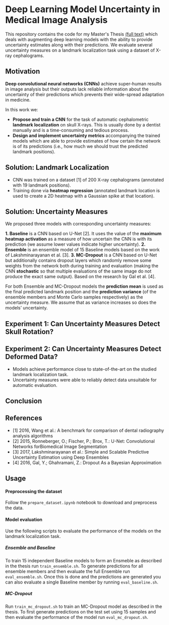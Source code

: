 # Deep Learning Model Uncertainty in Medical Image Analysis

This repository contains the code for my Master's Thesis [(full text)](https://www.vutbr.cz/www_base/zav_prace_soubor_verejne.php?file_id=198231) which deals with augmenting deep learning models with the ability to provide uncertainty estimates along with their predictions. We evaluate several uncertainty measures on a landmark localization task using a dataset of X-ray cephalograms.

## Motivation
**Deep convolutional neural networks (CNNs)** achieve super-human results in image analysis but their outputs lack reliable information about the uncertainty of their predictions which prevents their wide-spread adaptation in medicine.

In this work we:
 - **Propose and train a CNN** for the task of automatic cephalometric **landmark localization** on skull X-rays. This is usually done by a dentist manually and is a time-consuming and tedious process.
 - **Design and implement uncertainty metrics** accompanying the trained models which are able to provide estimates of how certain the network is of its predictions (i.e., how much we should trust the predicted landmark positions).

## Solution: Landmark Localization
- CNN was trained on a dataset [1] of 200 X-ray cephalograms (annotated with 19 landmark positions). 
- Training done via **heatmap regression** (annotated landmark location is used to create a 2D heatmap with a Gaussian spike at that location).

## Solution: Uncertainty Measures
We proposed three models with corresponding uncertainty measures:

**1. Baseline** is a CNN based on U-Net [2]. It uses the value of the **maximum heatmap activation** as a measure of how uncertain the CNN is with its prediction (we assume lower values indicate higher uncertainty).
**2. Ensemble** is an ensemble model of 15 Baseline models based on the work of Lakshminarayanan et al. [3]. 
**3. MC-Dropout** is a CNN based on U-Net but additionally contains dropout layers which randomly remove some weights from the network both during training and evaluation (making the CNN **stochastic** so that multiple evaluations of the same image do not produce the exact same output). Based on the research by Gal et al. [4].

For both Ensemble and MC-Dropout models the **prediction mean** is used as the final predicted landmark position and the **prediction variance** (of the ensemble members and Monte Carlo samples respectively) as the uncertainty measure. We assume that as variance increases so does the models’ uncertainty.

## Experiment 1: Can Uncertainty Measures Detect Skull Rotation?


## Experiment 2: Can Uncertainty Measures Detect Deformed Data?
- Models achieve performance close to state-of-the-art on the studied landmark localization task.
- Uncertainty measures were able to reliably detect data unsuitable for automatic evaluation.

## Conclusion


## References
- [1] 2016, Wang et al.: A benchmark for comparison of dental radiography analysis algorithms
- [2] 2015, Ronneberger, O.; Fischer, P.; Brox, T.: U-Net: Convolutional Networks forBiomedical Image Segmentation
- [3] 2017, Lakshminarayanan et al.: Simple and Scalable Predictive Uncertainty Estimation using Deep Ensembles
- [4] 2016, Gal, Y.; Ghahramani, Z.: Dropout As a Bayesian Approximation 

## Usage

#### Preprocessing the dataset
Follow the `prepare_dataset.ipynb` notebook to download and preprocess the data.

#### Model evaluation

Use the following scripts to evaluate the performance of the models on the landmark localization task.

##### Ensemble and Baseline
To train 15 independent Baseline models to form an Ensmeble as described in the thesis run `train_ensemble.sh`.
To generate predictions for all ensemble members and then evaluate the full Ensemble run `eval_ensemble.sh`.
Once this is done and the predictions are generated you can also evaluate a single Baseline member by running `eval_baseline.sh`.

##### MC-Dropout
Run `train_mc_dropout.sh` to train an MC-Dropout model as described in the thesis.
To first generate predictions on the test set using 15 samples and then evaluate the performance of the model run `eval_mc_dropout.sh`.
